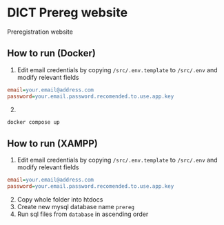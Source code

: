 # DICT Prereg website

Preregistration website

## How to run (Docker)

1. Edit email credentials by copying `/src/.env.template` to `/src/.env` and modify relevant fields

```ini
email=your.email@address.com
password=your.email.password.recomended.to.use.app.key
```

2.
```sh
docker compose up
```

## How to run (XAMPP)

1. Edit email credentials by copying `/src/.env.template` to `/src/.env` and modify relevant fields

```ini
email=your.email@address.com
password=your.email.password.recomended.to.use.app.key
```
2. Copy whole folder into htdocs
3. Create new mysql database name `prereg`
4. Run sql files from `database` in ascending order
